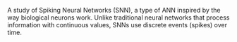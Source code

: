 A study of Spiking Neural Networks (SNN), a type of ANN inspired by the way biological neurons work. Unlike traditional neural networks that process information with continuous values, SNNs use discrete events (spikes) over time.
